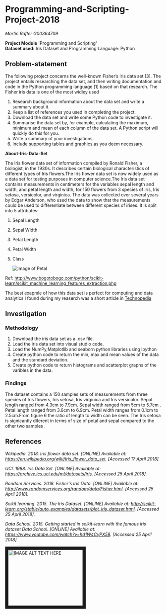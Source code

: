 # **Programming-and-Scripting-Project-2018**

*Martin Rafter G00364709*

**Project Module** 'Programming and Scripting'  
**Dataset used:** Iris Dataset and Programming Language: Python

## **Problem-statement**

The following project concerns the well-known Fisher’s Iris data set [3]. The project
entails  researching the data set, and then writing documentation and code in the
Python programming language [1] based on that research. The Fisher iris data is one of the most widley used 

1. Research background information about the data set and write a summary about
it.
2. Keep a list of references you used in completing the project.
3. Download the data set and write some Python code to investigate it.
4. Summarise the data set by, for example, calculating the maximum, minimum and
mean of each column of the data set. A Python script will quickly do this for you.
5. Write a summary of your investigations.
6. Include supporting tables and graphics as you deem necessary.

**About-Iris-Data-Set**

The Iris flower data set of information compiled by Ronald Fisher, a biologist, in the 1930s. It describes certain biological characteristics of different types of Iris flowers.The Iris flower data set is now widely used as a data set for testing purposes in computer science.The Iris data set contains measurements in centimeters for the variables sepal length and width, and petal length and width, for 150 flowers from 3 species of iris, Iris setosa, versicolor, and virginica. The data was collected over several years by Edgar Anderson, who used the data to show that the measurements could be used to differentiate between different species of irises. It is split into 5 attributes:

1. Sepal Length

2. Sepal Width

3. Petal Length

4. Petal Width

5. Class

   ![Image of Petal](http://www.bogotobogo.com/python/scikit-learn/images/features/iris-data-set.png)

Ref: http://www.bogotobogo.com/python/scikit-learn/scikit_machine_learning_features_extraction.php


The best exapmle of how this data set is perfect for computing and data analytics I found during my reaserch was a short article in  [Technopedia](https://www.techopedia.com/definition/32880/iris-flower-data-set)


## Investigation

### Methodology

1. Download the iris data set as a .csv file.
2. Load the iris data set into visual studio code.
3. Load the NumPy,Matplotlib and seaborn python libraries using ipython
4. Create python code to return the min, max and mean values of the data and the standard deviation.
5. Create python code to return histograms and scatterplot graphs of the varibles in the data.

### Findings
The dataset contains a 150 samples sets of measurements from three species of Iris flowers, Iris setosa, Iris virginica and Iris versicolor. Sepal length ranged from 4.3cm to 7.9cm. Sepal width ranged from 5cm to 5.7cm . Petal length ranged from 3.6cm to 6.9cm. Petal width ranges from 0.1cm to 2.5cm.From figure 6 the ratio of length to width can be seen. The Iris setosa is signicantly diferent in terms of size of petal and sepal compared to the other two samples . 

## References 

*Wikipedia. 2018. Iris flower data set. [ONLINE] Available at: https://en.wikipedia.org/wiki/Iris_flower_data_set. [Accessed 17 April 2018].*

*UCI. 1988. Iris Data Set. [ONLINE] Available at: https://archive.ics.uci.edu/ml/datasets/iris. [Accessed 25 April 2018].*

*Random Services. 2018. Fisher's Iris Data. [ONLINE] Available at: http://www.randomservices.org/random/data/Fisher.html. [Accessed 25 April 2018].*

*Scikit learning. 2015. The Iris Dataset. [ONLINE] Available at: http://scikit-learn.org/stable/auto_examples/datasets/plot_iris_dataset.html. [Accessed 25 April 2018].*

*Data School. 2015. Getting started in scikit-learn with the famous iris dataset Data School. [ONLINE] Available at: https://www.youtube.com/watch?v=hd1W4CyPX58. [Accessed 25 April 2018].*


<a href="http://www.youtube.com/watch?feature=player_embedded&v=v=hd1W4CyPX58
" target="_blank"><img src="http://img.youtube.com/vi/v=hd1W4CyPX58/0.jpg" 
alt="IMAGE ALT TEXT HERE" width="240" height="180" border="10" /></a>
